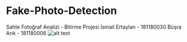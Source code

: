 # Fake-Photo-Detection
Sahte Fotoğraf Analizi - Bitirme Projesi
İsmail Ertaylan - 181180030
Büşra Arık - 181180006
![alt text](https://ibb.co/44cwP4H)

